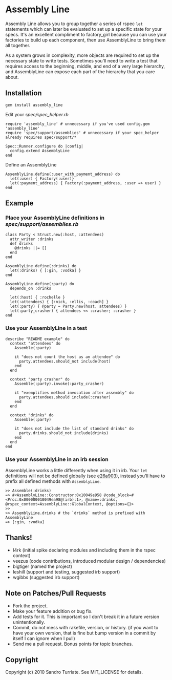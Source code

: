 Assembly Line
=============

Assembly Line allows you to group together a series of rspec `let` statements which can later be evaluated to set up a specific state for your specs. It's an excellent compliment to factory_girl because you can use your factories to build up each component, then use AssemblyLine to bring them all together.

As a system grows in complexity, more objects are required to set up the necessary state to write tests. Sometimes you'll need to write a test that requires access to the beginning, middle, and end of a very large hierarchy, and AssemblyLine can expose each part of the hierarchy that you care about.

Installation
------------
    gem install assembly_line

Edit your *spec/spec_helper.rb*

    require 'assembly_line' # unnecessary if you've used config.gem 'assembly_line'
    require 'spec/support/assemblies' # unnecessary if your spec_helper already requires spec/support/*

    Spec::Runner.configure do |config|
      config.extend AssemblyLine
    end

Define an AssemblyLine

    AssemblyLine.define(:user_with_payment_address) do
      let(:user) { Factory(:user)}
      let(:payment_address) { Factory(:payment_address, :user => user) }
    end

Example
-------

### Place your AssemblyLine definitions in *spec/support/assemblies.rb*

    class Party < Struct.new(:host, :attendees)
      attr_writer :drinks
      def drinks
        @drinks ||= []
      end
    end

    AssemblyLine.define(:drinks) do
      let(:drinks) { [:gin, :vodka] }
    end

    AssemblyLine.define(:party) do
      depends_on :drinks

      let(:host) { :rochelle }
      let(:attendees) { [:nick, :ellis, :coach] }
      let(:party) { @party = Party.new(host, attendees) }
      let(:party_crasher) { attendees << :crasher; :crasher }
    end

### Use your AssemblyLine in a test

    describe "README example" do
      context "attendees" do
        Assemble(:party)

        it "does not count the host as an attendee" do
          party.attendees.should_not include(host)
        end
      end

      context "party crasher" do
        Assemble(:party).invoke(:party_crasher)

        it "exemplifies method invocation after assembly" do
          party.attendees.should include(:crasher)
        end
      end

      context "drinks" do
        Assemble(:party)

        it "does not include the list of standard drinks" do
          party.drinks.should_not include(drinks)
        end
      end
    end

### Use your AssemblyLine in an irb session

AssemblyLine works a little differently when using it in irb. Your `let` definitions will not be defined globally (see [e26a903](http://github.com/sandro/assembly_line/commit/e26a903)), instead you'll have to prefix all defined methods with `AssemblyLine`.

    >> Assemble(:drinks)
    => #<AssemblyLine::Constructor:0x10049e958 @code_block=#<Proc:0x000000010049ea98@(irb):1>, @name=:drinks, @rspec_context=AssemblyLine::GlobalContext, @options={}>
    >>
    >> AssemblyLine.drinks # the `drinks` method is prefixed with AssemblyLine
    => [:gin, :vodka]


Thanks!
-------

- l4rk     (initial spike declaring modules and including them in the rspec context)
- veezus   (code contributions, introduced modular design / dependencies)
- bigtiger (named the project)
- leshill  (support and testing, suggested irb support)
- wgibbs   (suggested irb support)


Note on Patches/Pull Requests
-----------------------------

- Fork the project.
- Make your feature addition or bug fix.
- Add tests for it. This is important so I don't break it in a
  future version unintentionally.
- Commit, do not mess with rakefile, version, or history.
  (if you want to have your own version, that is fine but bump version in a commit by itself I can ignore when I pull)
- Send me a pull request. Bonus points for topic branches.

Copyright
---------

Copyright (c) 2010 Sandro Turriate. See MIT_LICENSE for details.
